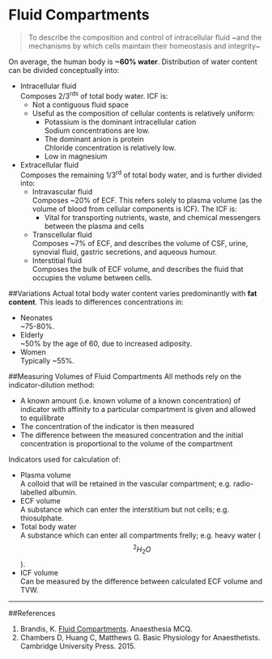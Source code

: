 # Fluid Compartments

> To describe the composition and control of intracellular fluid ~and the mechanisms by which cells maintain their homeostasis and integrity~

On average, the human body is **~60% water**. Distribution of water content can be divided conceptually into:
* Intracellular fluid  
Composes 2/3<sup>rds</sup> of total body water. ICF is:
	* Not a contiguous fluid space
	* Useful as the composition of cellular contents is relatively uniform:
		* Potassium is the dominant intracellular cation  
		Sodium concentrations are low.
		* The dominant anion is protein  
		Chloride concentration is relatively low.
		* Low in magnesium
* Extracellular fluid  
Composes the remaining 1/3<sup>rd</sup> of total body water, and is further divided into:
	* Intravascular fluid  
	Composes ~20% of ECF. This refers solely to plasma volume (as the volume of blood from cellular components is ICF). The ICF is:
		* Vital for transporting nutrients, waste, and chemical messengers between the plasma and cells
	* Transcellular fluid  
	Composes ~7% of ECF, and describes the volume of CSF, urine, synovial fluid, gastric secretions, and aqueous humour.
	* Interstitial fluid  
	Composes the bulk of ECF volume, and describes the fluid that occupies the volume between cells.


##Variations
Actual total body water content varies predominantly with **fat content**. This leads to differences concentrations in:
* Neonates  
~75-80%.
* Elderly  
~50% by the age of 60, due to increased adiposity.
* Women  
Typically ~55%.


##Measuring Volumes of Fluid Compartments
All methods rely on the indicator-dilution method:
* A known amount (i.e. known volume of a known concentration) of indicator with affinity to a particular compartment is given and allowed to equilibrate
* The concentration of the indicator is then measured
* The difference between the measured concentration and the initial concentration is proportional to the volume of the compartment


Indicators used for calculation of:
* Plasma volume  
A colloid that will be retained in the vascular compartment; e.g. radio-labelled albumin.
* ECF volume  
A substance which can enter the interstitium but not cells; e.g. thiosulphate.
* Total body water  
A substance which can enter all compartments frelly; e.g. heavy water ($$^2H_2O$$).
* ICF volume  
Can be measured by the difference between calculated ECF volume and TVW.


---

##References
1. Brandis, K. [Fluid Compartments](https://www.anaesthesiamcq.com/FluidBook/fl2_1.php). Anaesthesia MCQ.
2. Chambers D, Huang C, Matthews G. Basic Physiology for Anaesthetists. Cambridge University Press. 2015.
